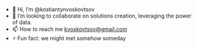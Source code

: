 - 👋 Hi, I’m @kostiantynvoskovtsov
- 💞️ I’m looking to collaborate on solutions creation, leveraging the power of data.
- 📫 How to reach me kvoskovtsov@gmail.com
- ⚡ Fun fact: we might met somehow someday 

<!---
kostiantynvoskovtsov/kostiantynvoskovtsov is a ✨ special ✨ repository because its `README.md` (this file) appears on your GitHub profile.
You can click the Preview link to take a look at your changes.
--->
